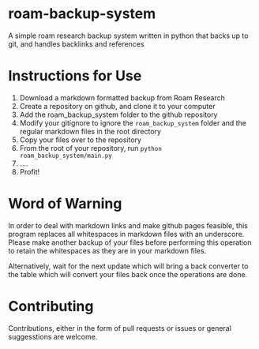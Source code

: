 # roam-backup-system
A simple roam research backup system written in python that backs up to git, and handles backlinks and references


# Instructions for Use

1. Download a markdown formatted backup from Roam Research
2. Create a repository on github, and clone it to your computer
3. Add the roam_backup_system folder to the github repository
4. Modify your gitignore to ignore the ```roam_backup_system``` folder and the regular markdown files in the root directory
5. Copy your files over to the repository
6. From the root of your repository, run ```python roam_backup_system/main.py```
7. ....
8. Profit!


# Word of Warning

In order to deal with markdown links and make github pages feasible, this program replaces all whitespaces in markdown files with an underscore. Please make another backup of your files before performing this operation to retain the whitespaces as they are in your markdown files. 

Alternatively, wait for the next update which will bring a back converter to the table which will convert your files back once the operations are done.



# Contributing

Contributions, either in the form of pull requests or issues or general suggesstions are welcome. 
